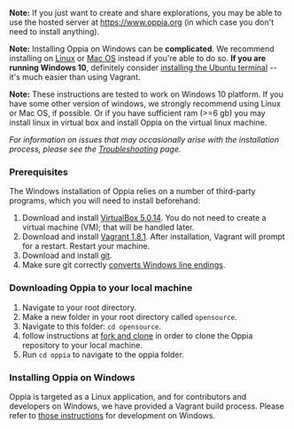 **Note:** If you just want to create and share explorations, you may be able to use the hosted server at https://www.oppia.org (in which case you don't need to install anything).

**Note:** Installing Oppia on Windows can be **complicated**. We recommend installing on [Linux](https://github.com/oppia/oppia/wiki/Installing-Oppia-%28Linux%29) or [Mac OS](https://github.com/oppia/oppia/wiki/Installing-Oppia-%28Mac-OS%29) instead if you're able to do so. **If you are running Windows 10**, definitely consider [installing the Ubuntu terminal](https://tutorials.ubuntu.com/tutorial/tutorial-ubuntu-on-windows#0) -- it's much easier than using Vagrant.

**Note:** These instructions are tested to work on Windows 10 platform. If you have some other version of windows, we strongly recommend using Linux or Mac OS, if possible. Or if you have sufficient ram (>=6 gb) you may install linux in virtual box and install Oppia on the virtual linux machine.

*For information on issues that may occasionally arise with the installation process, please see the [Troubleshooting](https://github.com/oppia/oppia/wiki/Troubleshooting) page.*

### Prerequisites

The Windows installation of Oppia relies on a number of third-party programs, which you will need to install beforehand:

  1. Download and install [VirtualBox 5.0.14](https://www.virtualbox.org/wiki/Downloads). You do not need to create a virtual machine (VM); that will be handled later. 
  1. Download and install [Vagrant 1.8.1](https://www.vagrantup.com/downloads.html). After installation, Vagrant will prompt for a restart. Restart your machine. 
  1. Download and install [git](https://git-scm.com/downloads). 
  1. Make sure git correctly [converts Windows line endings](https://help.github.com/articles/dealing-with-line-endings/).

### Downloading Oppia to your local machine
  1. Navigate to your root directory.
  1. Make a new folder in your root directory called `opensource`.
  1. Navigate to this folder: `cd opensource`.
  1. follow instructions at [fork and clone](https://github.com/oppia/oppia/wiki/Fork-and-Clone-Oppia) in order to clone the Oppia repository to your local machine.
  1. Run `cd oppia` to navigate to the oppia folder.

### Installing Oppia on Windows

Oppia is targeted as a Linux application, and for contributors and developers on Windows, we have provided a Vagrant build process. Please refer to [those instructions](https://github.com/oppia/oppia/wiki/Installing-Oppia(Vagrant)) for development on Windows. 

